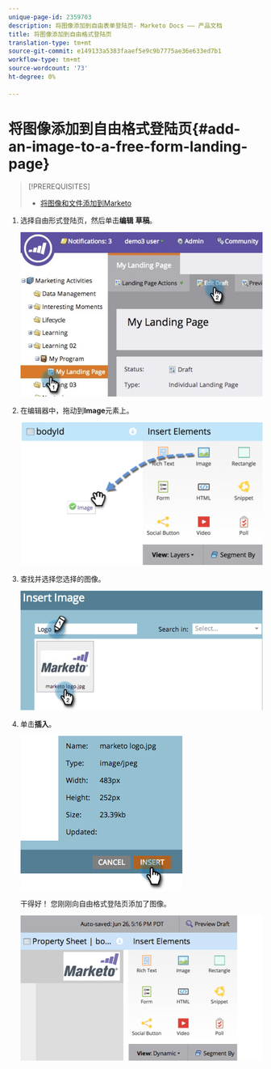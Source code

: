 ```yaml
---
unique-page-id: 2359703
description: 将图像添加到自由表单登陆页- Marketo Docs —— 产品文档
title: 将图像添加到自由格式登陆页
translation-type: tm+mt
source-git-commit: e149133a5383faaef5e9c9b7775ae36e633ed7b1
workflow-type: tm+mt
source-wordcount: '73'
ht-degree: 0%

---
```



# 将图像添加到自由格式登陆页{#add-an-image-to-a-free-form-landing-page}

>[!PREREQUISITES]
>
>* [将图像和文件添加到Marketo](../../../../product-docs/demand-generation/images-and-files/add-images-and-files-to-marketo.md)

>



1. 选择自由形式登陆页，然后单击&#x200B;**编辑** **草稿**。

   ![](assets/landingpageeditdraft.jpg)

1. 在编辑器中，拖动到&#x200B;**Image**&#x200B;元素上。

   ![](assets/image2015-5-21-15-3a38-3a58.png)

1. 查找并选择您选择的图像。

   ![](assets/image2014-9-16-14-3a35-3a59.png)

1. 单击&#x200B;**插入**。

   ![](assets/image2014-9-16-15-3a3-3a48.png)

   干得好！ 您刚刚向自由格式登陆页添加了图像。

   ![](assets/image2015-5-21-15-3a40-3a11.png)

